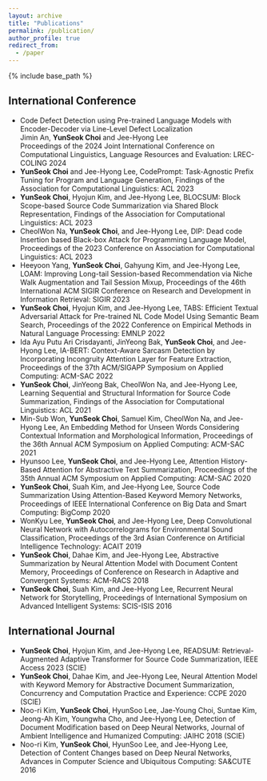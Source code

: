 ```yaml
---
layout: archive
title: "Publications"
permalink: /publication/
author_profile: true
redirect_from:
  - /paper
---
```


{% include base_path %}

International Conference
------
* Code Defect Detection using Pre-trained Language Models with Encoder-Decoder via Line-Level Defect Localization     
Jimin An, __YunSeok Choi__ and Jee-Hyong Lee     
Proceedings of the 2024 Joint International Conference on Computational Linguistics, Language Resources and Evaluation: LREC-COLING 2024
* __YunSeok Choi__ and Jee-Hyong Lee, CodePrompt: Task-Agnostic Prefix Tuning for Program and Language Generation, Findings of the Association for Computational Linguistics: ACL 2023
* __YunSeok Choi__, Hyojun Kim, and Jee-Hyong Lee, BLOCSUM: Block Scope-based Source Code Summarization via Shared Block Representation, Findings of the Association for Computational Linguistics: ACL 2023
* CheolWon Na, __YunSeok Choi__, and Jee-Hyong Lee, DIP: Dead code Insertion based Black-box Attack for Programming Language Model, Proceedings of the 2023 Conference on Association for Computational Linguistics: ACL 2023
* Heeyoon Yang, __YunSeok Choi__, Gahyung Kim, and Jee-Hyong Lee, LOAM: Improving Long-tail Session-based Recommendation via Niche Walk Augmentation and Tail Session Mixup, Proceedings of the 46th International ACM SIGIR Conference on Research and Development in Information Retrieval: SIGIR 2023
* __YunSeok Choi__, Hyojun Kim, and Jee-Hyong Lee, TABS: Efficient Textual Adversarial Attack for Pre-trained NL Code Model Using Semantic Beam Search, Proceedings of the 2022 Conference on Empirical Methods in Natural Language Processing: EMNLP 2022
* Ida Ayu Putu Ari Crisdayanti, JinYeong Bak, __YunSeok Choi__, and Jee-Hyong Lee, IA-BERT: Context-Aware Sarcasm Detection by Incorporating Incongruity Attention Layer for Feature Extraction, Proceedings of the 37th ACM/SIGAPP Symposium on Applied Computing: ACM-SAC 2022
* __YunSeok Choi__, JinYeong Bak, CheolWon Na, and Jee-Hyong Lee, Learning Sequential and Structural Information for Source Code Summarization, Findings of the Association for Computational Linguistics: ACL 2021
* Min-Sub Won, __YunSeok Choi__, Samuel Kim, CheolWon Na, and Jee-Hyong Lee, An Embedding Method for Unseen Words Considering Contextual Information and Morphological Information, Proceedings of the 36th Annual ACM Symposium on Applied Computing: ACM-SAC 2021
* Hyunsoo Lee, __YunSeok Choi__, and Jee-Hyong Lee, Attention History-Based Attention for Abstractive Text Summarization, Proceedings of the 35th Annual ACM Symposium on Applied Computing: ACM-SAC 2020
* __YunSeok Choi__, Suah Kim, and Jee-Hyong Lee, Source Code Summarization Using Attention-Based Keyword Memory Networks, Proceedings of IEEE International Conference on Big Data and Smart Computing: BigComp 2020
* WonKyu Lee, __YunSeok Choi__, and Jee-Hyong Lee, Deep Convolutional Neural Network with Autocorrelograms for Environmental Sound Classification, Proceedings of the 3rd Asian Conference on Artificial Intelligence Technology: ACAIT 2019
* __YunSeok Choi__, Dahae Kim, and Jee-Hyong Lee, Abstractive Summarization by Neural Attention Model with Document Content Memory, Proceedings of Conference on Research in Adaptive and Convergent Systems: ACM-RACS 2018
* __YunSeok Choi__, Suah Kim, and Jee-Hyong Lee, Recurrent Neural Network for Storytelling, Proceedings of International Symposium on Advanced Intelligent Systems: SCIS-ISIS 2016

International Journal
------
* __YunSeok Choi__, Hyojun Kim, and Jee-Hyong Lee, READSUM: Retrieval-Augmented Adaptive Transformer for Source Code Summarization, IEEE Access 2023 (SCIE)
* __YunSeok Choi__, Dahae Kim, and Jee-Hyong Lee, Neural Attention Model with Keyword Memory for Abstractive Document Summarization, Concurrency and Computation Practice and Experience: CCPE 2020 (SCIE)
* Noo-ri Kim, __YunSeok Choi__, HyunSoo Lee, Jae-Young Choi, Suntae Kim, Jeong-Ah Kim, Youngwha Cho, and Jee-Hyong Lee, Detection of Document Modification based on Deep Neural Networks, Journal of Ambient Intelligence and Humanized Computing: JAIHC 2018 (SCIE)
* Noo-ri Kim, __YunSeok Choi__, HyunSoo Lee, and Jee-Hyong Lee, Detection of Content Changes based on Deep Neural Networks, Advances in Computer Science and Ubiquitous Computing: SA&CUTE 2016


<!--
International Conference
------
* Jimin An, __YunSeok Choi__ and Jee-Hyong Lee, Code Defect Detection using Pre-trained Language Models with Encoder-Decoder via Line-Level Defect Localization, Proceedings of the 2024 Joint International Conference on Computational Linguistics, Language Resources and Evaluation: LREC-COLING 2024
* __YunSeok Choi__ and Jee-Hyong Lee, CodePrompt: Task-Agnostic Prefix Tuning for Program and Language Generation, Findings of the Association for Computational Linguistics: ACL 2023
* __YunSeok Choi__, Hyojun Kim, and Jee-Hyong Lee, BLOCSUM: Block Scope-based Source Code Summarization via Shared Block Representation, Findings of the Association for Computational Linguistics: ACL 2023
* CheolWon Na, __YunSeok Choi__, and Jee-Hyong Lee, DIP: Dead code Insertion based Black-box Attack for Programming Language Model, Proceedings of the 2023 Conference on Association for Computational Linguistics: ACL 2023
* Heeyoon Yang, __YunSeok Choi__, Gahyung Kim, and Jee-Hyong Lee, LOAM: Improving Long-tail Session-based Recommendation via Niche Walk Augmentation and Tail Session Mixup, Proceedings of the 46th International ACM SIGIR Conference on Research and Development in Information Retrieval: SIGIR 2023
* __YunSeok Choi__, Hyojun Kim, and Jee-Hyong Lee, TABS: Efficient Textual Adversarial Attack for Pre-trained NL Code Model Using Semantic Beam Search, Proceedings of the 2022 Conference on Empirical Methods in Natural Language Processing: EMNLP 2022
* Ida Ayu Putu Ari Crisdayanti, JinYeong Bak, __YunSeok Choi__, and Jee-Hyong Lee, IA-BERT: Context-Aware Sarcasm Detection by Incorporating Incongruity Attention Layer for Feature Extraction, Proceedings of the 37th ACM/SIGAPP Symposium on Applied Computing: ACM-SAC 2022
* __YunSeok Choi__, JinYeong Bak, CheolWon Na, and Jee-Hyong Lee, Learning Sequential and Structural Information for Source Code Summarization, Findings of the Association for Computational Linguistics: ACL 2021
* Min-Sub Won, __YunSeok Choi__, Samuel Kim, CheolWon Na, and Jee-Hyong Lee, An Embedding Method for Unseen Words Considering Contextual Information and Morphological Information, Proceedings of the 36th Annual ACM Symposium on Applied Computing: ACM-SAC 2021
* Hyunsoo Lee, __YunSeok Choi__, and Jee-Hyong Lee, Attention History-Based Attention for Abstractive Text Summarization, Proceedings of the 35th Annual ACM Symposium on Applied Computing: ACM-SAC 2020
* __YunSeok Choi__, Suah Kim, and Jee-Hyong Lee, Source Code Summarization Using Attention-Based Keyword Memory Networks, Proceedings of IEEE International Conference on Big Data and Smart Computing: BigComp 2020
* WonKyu Lee, __YunSeok Choi__, and Jee-Hyong Lee, Deep Convolutional Neural Network with Autocorrelograms for Environmental Sound Classification, Proceedings of the 3rd Asian Conference on Artificial Intelligence Technology: ACAIT 2019
* __YunSeok Choi__, Dahae Kim, and Jee-Hyong Lee, Abstractive Summarization by Neural Attention Model with Document Content Memory, Proceedings of Conference on Research in Adaptive and Convergent Systems: ACM-RACS 2018
* __YunSeok Choi__, Suah Kim, and Jee-Hyong Lee, Recurrent Neural Network for Storytelling, Proceedings of International Symposium on Advanced Intelligent Systems: SCIS-ISIS 2016

International Journal
------
* __YunSeok Choi__, Hyojun Kim, and Jee-Hyong Lee, READSUM: Retrieval-Augmented Adaptive Transformer for Source Code Summarization, IEEE Access 2023 (SCIE)
* __YunSeok Choi__, Dahae Kim, and Jee-Hyong Lee, Neural Attention Model with Keyword Memory for Abstractive Document Summarization, Concurrency and Computation Practice and Experience: CCPE 2020 (SCIE)
* Noo-ri Kim, __YunSeok Choi__, HyunSoo Lee, Jae-Young Choi, Suntae Kim, Jeong-Ah Kim, Youngwha Cho, and Jee-Hyong Lee, Detection of Document Modification based on Deep Neural Networks, Journal of Ambient Intelligence and Humanized Computing: JAIHC 2018 (SCIE)
* Noo-ri Kim, __YunSeok Choi__, HyunSoo Lee, and Jee-Hyong Lee, Detection of Content Changes based on Deep Neural Networks, Advances in Computer Science and Ubiquitous Computing: SA&CUTE 2016
-->
